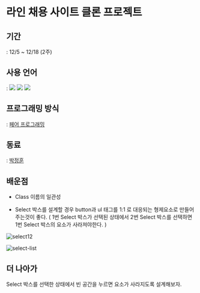 # 라인 채용 사이트 클론 프로젝트

## 기간

: 12/5 ~ 12/18 (2주)

## 사용 언어

: <img src="https://img.shields.io/badge/HTML-E34F26?style=flat-square&logo=HTML5&logoColor=white"/>
<img src="https://img.shields.io/badge/CSS-1572B6?style=flat-square&logo=CSS3&logoColor=white"/>
<img src="https://img.shields.io/badge/Javascript-F7DF1E?style=flat-square&logo=CSS3&logoColor=white"/>

## 프로그래밍 방식

: [페어 프로그래밍](https://kihoonkim.github.io/2018/01/01/Agile/pair-programming/)

## 동료

: [박정훈](https://github.com/Jetty2020)

## 배운점

- Class 이름의 일관성

- Select 박스를 설계할 경우 button과 ul 태그를 1:1 로 대응되는 형제요소로 만들어주는것이 좋다.
  ( 1번 Select 박스가 선택된 상태에서 2번 Select 박스를 선택하면 1번 Select 박스의 요소가 사라져야한다. )

![select12](https://user-images.githubusercontent.com/78518132/146345296-93eedcfa-6b47-4f8f-8af3-8b66769df15c.jpg)

![select-list](https://user-images.githubusercontent.com/78518132/146345451-3db0b940-3eef-4d50-a749-792248102c83.gif)

## 더 나아가

Select 박스를 선택한 상태에서 빈 공간을 누르면 요소가 사라지도록 설계해보자.
